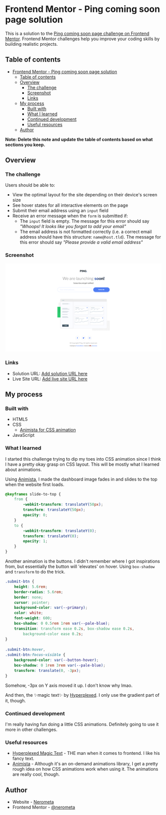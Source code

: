 # Frontend Mentor - Ping coming soon page solution

This is a solution to the [Ping coming soon page challenge on Frontend Mentor](https://www.frontendmentor.io/challenges/ping-single-column-coming-soon-page-5cadd051fec04111f7b848da). Frontend Mentor challenges help you improve your coding skills by building realistic projects.

## Table of contents

-   [Frontend Mentor - Ping coming soon page solution](#frontend-mentor---ping-coming-soon-page-solution)
    -   [Table of contents](#table-of-contents)
    -   [Overview](#overview)
        -   [The challenge](#the-challenge)
        -   [Screenshot](#screenshot)
        -   [Links](#links)
    -   [My process](#my-process)
        -   [Built with](#built-with)
        -   [What I learned](#what-i-learned)
        -   [Continued development](#continued-development)
        -   [Useful resources](#useful-resources)
    -   [Author](#author)

**Note: Delete this note and update the table of contents based on what sections you keep.**

## Overview

### The challenge

Users should be able to:

-   View the optimal layout for the site depending on their device's screen size
-   See hover states for all interactive elements on the page
-   Submit their email address using an `input` field
-   Receive an error message when the `form` is submitted if:
    -   The `input` field is empty. The message for this error should say _"Whoops! It looks like you forgot to add your email"_
    -   The email address is not formatted correctly (i.e. a correct email address should have this structure: `name@host.tld`). The message for this error should say _"Please provide a valid email address"_

### Screenshot

![](./images/screenshot.png)

### Links

-   Solution URL: [Add solution URL here](https://your-solution-url.com)
-   Live Site URL: [Add live site URL here](https://your-live-site-url.com)

## My process

### Built with

-   HTML5
-   CSS
    -   [Animista for CSS animation](https://animista.net/)
-   JavaScript

### What I learned

I started this challenge trying to dip my toes into CSS animation since I think I have a pretty okay grasp on CSS layout. This will be mostly what I learned about animations.

Using [Animista](https://animista.net/), I made the dashboard image fades in and slides to the top when the website first loads.

```css
@keyframes slide-to-top {
	from {
		-webkit-transform: translateY(50px);
		transform: translateY(50px);
		opacity: 0;
	}
	to {
		-webkit-transform: translateY(0);
		transform: translateY(0);
		opacity: 1;
	}
}
```

Another animation is the buttons. I didn't remember where I got inspirations from, but essentially the button will 'elevates' on hover. Using `box-shadow` and `transform` to do the trick.

```css
.submit-btn {
	height: 5.6rem;
	border-radius: 5.6rem;
	border: none;
	cursor: pointer;
	background-color: var(--primary);
	color: white;
	font-weight: 600;
	box-shadow: 0 0.5rem 1rem var(--pale-blue);
	transition: transform ease 0.2s, box-shadow ease 0.2s,
		background-color ease 0.2s;
}

.submit-btn:hover,
.submit-btn:focus-visible {
	background-color: var(--button-hover);
	box-shadow: 0 1rem 3rem var(--pale-blue);
	transform: translate(0, -3px);
}
```

Somehow, -3px on Y axis moved it up. I don't know why lmao.

And then, the ✨magic text✨ by [Hyperplexed](https://www.youtube.com/watch?v=yu0Cm4BqQv0). I only use the gradient part of it, though.

### Continued development

I'm really having fun doing a little CSS animations. Definitely going to use it more in other challenges.

### Useful resources

-   [Hyperplexed Magic Text](https://www.youtube.com/watch?v=yu0Cm4BqQv0) - THE man when it comes to frontend. I like his fancy text.
-   [Animista](https://animista.net/) - Although it's an on-demand animations library, I get a pretty rough idea on how CSS animations work when using it. The animations are really cool, though.

## Author

-   Website - [Nerometa](https://www.github.com/nerometa)
-   Frontend Mentor - [@nerometa](https://www.frontendmentor.io/profile/nerometa)
